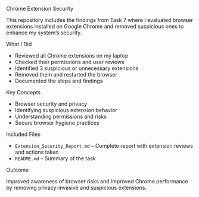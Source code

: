 Chrome Extension Security

This repository includes the findings from Task 7 where I evaluated browser extensions installed on Google Chrome and removed suspicious ones to enhance my system’s security.

What I Did

- Reviewed all Chrome extensions on my laptop
- Checked their permissions and user reviews
- Identified 3 suspicious or unnecessary extensions
- Removed them and restarted the browser
- Documented the steps and findings

Key Concepts

- Browser security and privacy
- Identifying suspicious extension behavior
- Understanding permissions and risks
- Secure browser hygiene practices

Included Files

- `Extension_Security_Report.md` – Complete report with extension reviews and actions taken
- `README.md` – Summary of the task

Outcome

Improved awareness of browser risks and improved Chrome performance by removing privacy-invasive and suspicious extensions.


